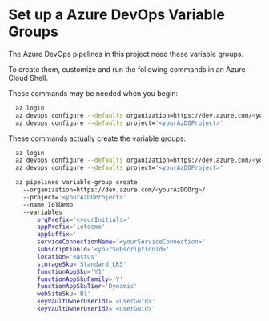 # Set up a Azure DevOps Variable Groups

The Azure DevOps pipelines in this project need these variable groups.

To create them, customize and run the following commands in an Azure Cloud Shell.

These commands *may* be needed when you begin:

``` bash
  az login
  az devops configure --defaults organization=https://dev.azure.com/<yourAzDOOrg>/ 
  az devops configure --defaults project='<yourAzDOProject>' 
```

These commands actually create the variable groups:

``` bash
  az login
  az devops configure --defaults organization=https://dev.azure.com/<yourAzDOOrg>/ 
  az devops configure --defaults project='<yourAzDOProject>' 

  az pipelines variable-group create 
    --organization=https://dev.azure.com/<yourAzDOOrg>/ 
    --project='<yourAzDOProject>' 
    --name IoTDemo
    --variables 
        orgPrefix='<yourInitials>' 
        appPrefix='iotdemo' 
        appSuffix=''
        serviceConnectionName='<yourServiceConnection>' 
        subscriptionId='<yourSubscriptionId>' 
        location='eastus' 
        storageSku='Standard_LRS' 
        functionAppSku='Y1' 
        functionAppSkuFamily='Y' 
        functionAppSkuTier='Dynamic' 
        webSiteSku='B1'
        keyVaultOwnerUserId1='<userGuid>'
        keyVaultOwnerUserId2='<userGuid>'
```
